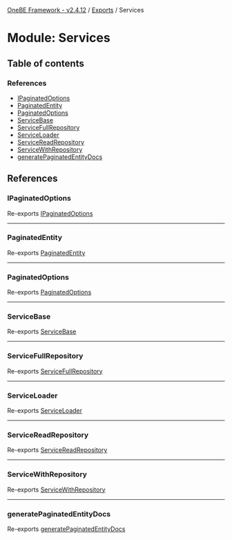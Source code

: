 [OneBE Framework - v2.4.12](../README.md) / [Exports](../modules.md) / Services

# Module: Services

## Table of contents

### References

- [IPaginatedOptions](Services.md#ipaginatedoptions)
- [PaginatedEntity](Services.md#paginatedentity)
- [PaginatedOptions](Services.md#paginatedoptions)
- [ServiceBase](Services.md#servicebase)
- [ServiceFullRepository](Services.md#servicefullrepository)
- [ServiceLoader](Services.md#serviceloader)
- [ServiceReadRepository](Services.md#servicereadrepository)
- [ServiceWithRepository](Services.md#servicewithrepository)
- [generatePaginatedEntityDocs](Services.md#generatepaginatedentitydocs)

## References

### IPaginatedOptions

Re-exports [IPaginatedOptions](../interfaces/Services_PaginationDefinition.IPaginatedOptions.md)

___

### PaginatedEntity

Re-exports [PaginatedEntity](../classes/Services_PaginationDefinition.PaginatedEntity.md)

___

### PaginatedOptions

Re-exports [PaginatedOptions](../classes/Services_PaginationDefinition.PaginatedOptions.md)

___

### ServiceBase

Re-exports [ServiceBase](../classes/Services_ServiceBase.ServiceBase.md)

___

### ServiceFullRepository

Re-exports [ServiceFullRepository](../classes/Services_ServiceFullRepository.ServiceFullRepository.md)

___

### ServiceLoader

Re-exports [ServiceLoader](../classes/Services_ServiceLoader.ServiceLoader.md)

___

### ServiceReadRepository

Re-exports [ServiceReadRepository](../classes/Services_ServiceReadRepository.ServiceReadRepository.md)

___

### ServiceWithRepository

Re-exports [ServiceWithRepository](../classes/Services_ServiceWithRepository.ServiceWithRepository.md)

___

### generatePaginatedEntityDocs

Re-exports [generatePaginatedEntityDocs](Services_PaginationDefinition.md#generatepaginatedentitydocs)
